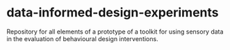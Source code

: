 # data-informed-design-experiments

Repository for all elements of a prototype of a toolkit for using sensory data in the evaluation of behavioural design interventions.
